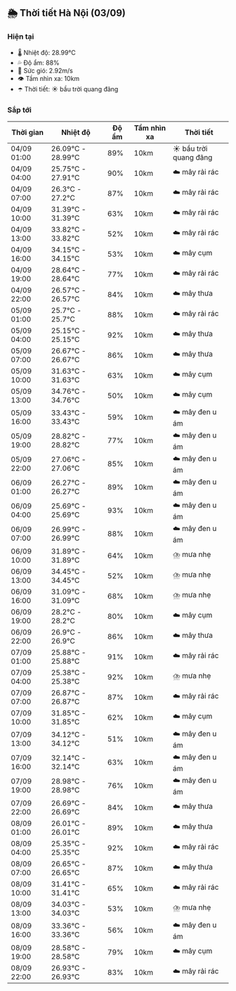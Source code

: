 ## 🌦️ Thời tiết Hà Nội (03/09)

### Hiện tại

- 🌡️ Nhiệt độ: 28.99℃
- 💦 Độ ẩm: 88%
- 💨 Sức gió: 2.92m/s
- 👁️ Tầm nhìn xa: 10km
- ☂️ Thời tiết: ☀️ bầu trời quang đãng

### Sắp tới

| Thời gian | Nhiệt độ | Độ ẩm | Tầm nhìn xa | Thời tiết |
| --- | --- | --- | --- | --- |
| 04/09 01:00 | 26.09℃ - 28.99℃ | 89% | 10km | ☀️ bầu trời quang đãng |
| 04/09 04:00 | 25.75℃ - 27.91℃ | 90% | 10km | ☁️ mây rải rác |
| 04/09 07:00 | 26.3℃ - 27.2℃ | 87% | 10km | ☁️ mây rải rác |
| 04/09 10:00 | 31.39℃ - 31.39℃ | 63% | 10km | ☁️ mây rải rác |
| 04/09 13:00 | 33.82℃ - 33.82℃ | 52% | 10km | ☁️ mây rải rác |
| 04/09 16:00 | 34.15℃ - 34.15℃ | 53% | 10km | ☁️ mây cụm |
| 04/09 19:00 | 28.64℃ - 28.64℃ | 77% | 10km | ☁️ mây rải rác |
| 04/09 22:00 | 26.57℃ - 26.57℃ | 84% | 10km | ☁️ mây thưa |
| 05/09 01:00 | 25.7℃ - 25.7℃ | 88% | 10km | ☁️ mây rải rác |
| 05/09 04:00 | 25.15℃ - 25.15℃ | 92% | 10km | ☁️ mây thưa |
| 05/09 07:00 | 26.67℃ - 26.67℃ | 86% | 10km | ☁️ mây thưa |
| 05/09 10:00 | 31.63℃ - 31.63℃ | 63% | 10km | ☁️ mây cụm |
| 05/09 13:00 | 34.76℃ - 34.76℃ | 50% | 10km | ☁️ mây cụm |
| 05/09 16:00 | 33.43℃ - 33.43℃ | 59% | 10km | ☁️ mây đen u ám |
| 05/09 19:00 | 28.82℃ - 28.82℃ | 77% | 10km | ☁️ mây đen u ám |
| 05/09 22:00 | 27.06℃ - 27.06℃ | 85% | 10km | ☁️ mây đen u ám |
| 06/09 01:00 | 26.27℃ - 26.27℃ | 89% | 10km | ☁️ mây đen u ám |
| 06/09 04:00 | 25.69℃ - 25.69℃ | 93% | 10km | ☁️ mây đen u ám |
| 06/09 07:00 | 26.99℃ - 26.99℃ | 88% | 10km | ☁️ mây đen u ám |
| 06/09 10:00 | 31.89℃ - 31.89℃ | 64% | 10km | ⛈️ mưa nhẹ |
| 06/09 13:00 | 34.45℃ - 34.45℃ | 52% | 10km | ⛈️ mưa nhẹ |
| 06/09 16:00 | 31.09℃ - 31.09℃ | 68% | 10km | ⛈️ mưa nhẹ |
| 06/09 19:00 | 28.2℃ - 28.2℃ | 80% | 10km | ☁️ mây cụm |
| 06/09 22:00 | 26.9℃ - 26.9℃ | 86% | 10km | ☁️ mây thưa |
| 07/09 01:00 | 25.88℃ - 25.88℃ | 91% | 10km | ☁️ mây rải rác |
| 07/09 04:00 | 25.38℃ - 25.38℃ | 92% | 10km | ⛈️ mưa nhẹ |
| 07/09 07:00 | 26.87℃ - 26.87℃ | 87% | 10km | ☁️ mây rải rác |
| 07/09 10:00 | 31.85℃ - 31.85℃ | 62% | 10km | ☁️ mây cụm |
| 07/09 13:00 | 34.12℃ - 34.12℃ | 51% | 10km | ☁️ mây đen u ám |
| 07/09 16:00 | 32.14℃ - 32.14℃ | 63% | 10km | ☁️ mây đen u ám |
| 07/09 19:00 | 28.98℃ - 28.98℃ | 76% | 10km | ☁️ mây đen u ám |
| 07/09 22:00 | 26.69℃ - 26.69℃ | 84% | 10km | ☁️ mây thưa |
| 08/09 01:00 | 26.01℃ - 26.01℃ | 89% | 10km | ☁️ mây thưa |
| 08/09 04:00 | 25.35℃ - 25.35℃ | 92% | 10km | ☁️ mây rải rác |
| 08/09 07:00 | 26.65℃ - 26.65℃ | 87% | 10km | ☁️ mây thưa |
| 08/09 10:00 | 31.41℃ - 31.41℃ | 65% | 10km | ☁️ mây rải rác |
| 08/09 13:00 | 34.03℃ - 34.03℃ | 53% | 10km | ⛈️ mưa nhẹ |
| 08/09 16:00 | 33.36℃ - 33.36℃ | 56% | 10km | ☁️ mây đen u ám |
| 08/09 19:00 | 28.58℃ - 28.58℃ | 79% | 10km | ☁️ mây cụm |
| 08/09 22:00 | 26.93℃ - 26.93℃ | 83% | 10km | ☁️ mây rải rác |
